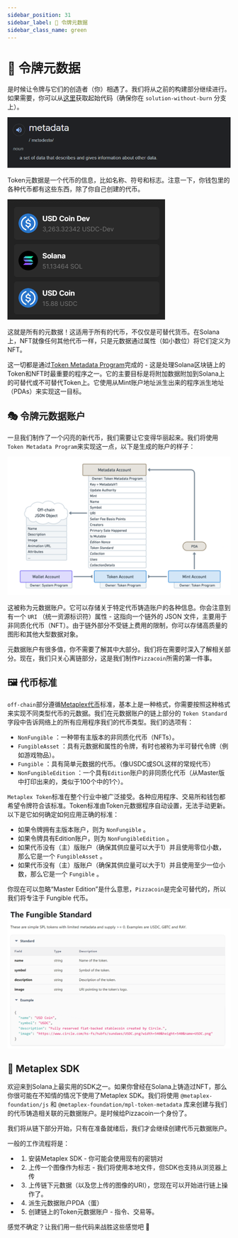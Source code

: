 ```yaml
---
sidebar_position: 31
sidebar_label: 🧮 令牌元数据
sidebar_class_name: green
---
```


# 🧮 令牌元数据

是时候让令牌与它们的创造者（你）相遇了。我们将从之前的构建部分继续进行。如果需要，你可以从[这里](https://github.com/buildspace/solana-token-client/tree/solution-without-burn?utm_source=buildspace.so&utm_medium=buildspace_project)获取起始代码（确保你在 `solution-without-burn` 分支上）。

![](./img/metadata.png)

Token元数据是一个代币的信息，比如名称、符号和标志。注意一下，你钱包里的各种代币都有这些东西，除了你自己创建的代币。

![](./img/token-metadata.png)

这就是所有的元数据！这适用于所有的代币，不仅仅是可替代货币。在Solana上，NFT就像任何其他代币一样，只是元数据通过属性（如小数位）将它们定义为NFT。

这一切都是通过[Token Metadata Program](https://docs.metaplex.com/programs/token-metadata/overview)完成的 - 这是处理Solana区块链上的Token和NFT时最重要的程序之一。它的主要目标是将附加数据附加到Solana上的可替代或不可替代Token上。它使用从Mint账户地址派生出来的程序派生地址（PDAs）来实现这一目标。

## 🎭 令牌元数据账户

一旦我们制作了一个闪亮的新代币，我们需要让它变得华丽起来。我们将使用`Token Metadata Program`来实现这一点，以下是生成的账户的样子：

![](./img/token-metada-program.png)

这被称为元数据账户。它可以存储关于特定代币铸造账户的各种信息。你会注意到有一个 `URI` （统一资源标识符）属性 - 这指向一个链外的 JSON 文件，主要用于非同质化代币（NFT）。由于链外部分不受链上费用的限制，你可以存储高质量的图形和其他大型数据对象。

元数据账户有很多值，你不需要了解其中大部分。我们将在需要时深入了解相关部分。现在，我们只关心离链部分，这是我们制作`Pizzacoin`所需的第一件事。

## 🖼 代币标准

`off-chain`部分遵循[Metaplex代币](https://docs.metaplex.com/programs/token-metadata/token-standard)标准，基本上是一种格式，你需要按照这种格式来实现不同类型代币的元数据。我们在元数据账户的链上部分的 `Token Standard` 字段中告诉网络上的所有应用程序我们的代币类型。我们的选项有：

- `NonFungible` ：一种带有主版本的非同质化代币（NFTs）。
- `FungibleAsset` ：具有元数据和属性的令牌，有时也被称为半可替代令牌（例如游戏物品）。
- `Fungible` ：具有简单元数据的代币。（像USDC或SOL这样的常规代币）
- `NonFungibleEdition` ：一个具有`Edition`账户的非同质化代币（从Master版中打印出来的，类似于100个中的1个）。

`Metaplex Token`标准在整个行业中被广泛接受。各种应用程序、交易所和钱包都希望令牌符合该标准。Token标准由Token元数据程序自动设置，无法手动更新。以下是它如何确定如何应用正确的标准：

- 如果令牌拥有主版本账户，则为 `NonFungible` 。
- 如果令牌具有Edition账户，则为 `NonFungibleEdition` 。
- 如果代币没有（主）版账户（确保其供应量可以大于1）并且使用零位小数，那么它是一个 `FungibleAsset` 。
- 如果代币没有（主）版账户（确保其供应量可以大于1）并且使用至少一位小数，那么它是一个 `Fungible` 。

你现在可以忽略“Master Edition”是什么意思，`Pizzacoin`是完全可替代的，所以我们将专注于 Fungible 代币。

![](./img/fungible-token.png)

## 🧰 Metaplex SDK

欢迎来到Solana上最实用的SDK之一。如果你曾经在Solana上铸造过NFT，那么你很可能在不知情的情况下使用了Metaplex SDK。我们将使用 `@metaplex-foundation/js` 和 `@metaplex-foundation/mpl-token-metadata` 库来创建与我们的代币铸造相关联的元数据账户。是时候给Pizzacoin一个身份了。

我们将从链下部分开始，只有在准备就绪后，我们才会继续创建代币元数据账户。

一般的工作流程将是：

- 1. 安装Metaplex SDK - 你可能会使用现有的密钥对
- 2. 上传一个图像作为标志 - 我们将使用本地文件，但SDK也支持从浏览器上传
- 3. 上传链下元数据（以及您上传的图像的URI），您现在可以开始进行链上操作了。
- 4. 派生元数据账户PDA（蛋）
- 5. 创建链上的Token元数据账户 - 指令、交易等。

感觉不确定？让我们用一些代码来战胜这些感觉吧 🤺
